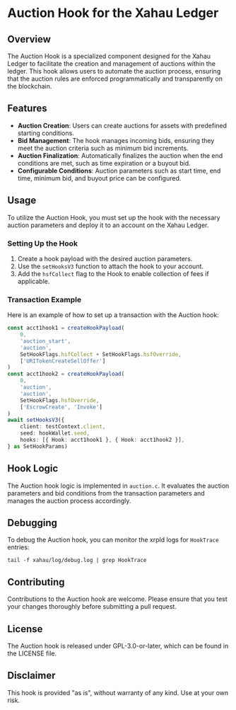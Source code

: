 # Auction Hook for the Xahau Ledger

## Overview

The Auction Hook is a specialized component designed for the Xahau Ledger to facilitate the creation and management of auctions within the ledger. This hook allows users to automate the auction process, ensuring that the auction rules are enforced programmatically and transparently on the blockchain.

## Features

- **Auction Creation**: Users can create auctions for assets with predefined starting conditions.
- **Bid Management**: The hook manages incoming bids, ensuring they meet the auction criteria such as minimum bid increments.
- **Auction Finalization**: Automatically finalizes the auction when the end conditions are met, such as time expiration or a buyout bid.
- **Configurable Conditions**: Auction parameters such as start time, end time, minimum bid, and buyout price can be configured.

## Usage

To utilize the Auction Hook, you must set up the hook with the necessary auction parameters and deploy it to an account on the Xahau Ledger.

### Setting Up the Hook

1. Create a hook payload with the desired auction parameters.
2. Use the `setHooksV3` function to attach the hook to your account.
3. Add the `hsfCollect` flag to the Hook to enable collection of fees if applicable.

### Transaction Example

Here is an example of how to set up a transaction with the Auction hook:

```typescript
const acct1hook1 = createHookPayload(
    0,
    'auction_start',
    'auction',
    SetHookFlags.hsfCollect + SetHookFlags.hsfOverride,
    ['URITokenCreateSellOffer']
)
const acct1hook2 = createHookPayload(
    0,
    'auction',
    'auction',
    SetHookFlags.hsfOverride,
    ['EscrowCreate', 'Invoke']
)
await setHooksV3({
    client: testContext.client,
    seed: hookWallet.seed,
    hooks: [{ Hook: acct1hook1 }, { Hook: acct1hook2 }],
} as SetHookParams)
```

## Hook Logic

The Auction hook logic is implemented in `auction.c`. It evaluates the auction parameters and bid conditions from the transaction parameters and manages the auction process accordingly.

## Debugging

To debug the Auction hook, you can monitor the xrpld logs for `HookTrace` entries:

```shell
tail -f xahau/log/debug.log | grep HookTrace
```

## Contributing

Contributions to the Auction hook are welcome. Please ensure that you test your changes thoroughly before submitting a pull request.

## License

The Auction hook is released under GPL-3.0-or-later, which can be found in the LICENSE file.

## Disclaimer

This hook is provided "as is", without warranty of any kind. Use at your own risk.